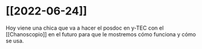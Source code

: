 # [[2022-06-24]]
Hoy viene una chica que va a hacer el posdoc en y-TEC con el [[Chanoscopio]] en el futuro para que le mostremos cómo funciona y cómo se usa.

